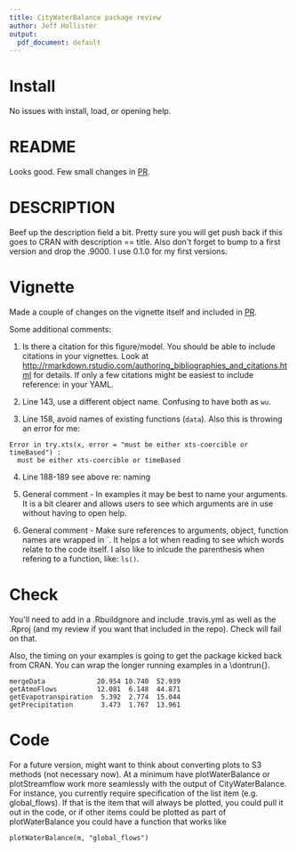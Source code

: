 ```yaml
---
title: CityWaterBalance package review
author: Jeff Hollister
output:
  pdf_document: default
---
```


# Install

No issues with install, load, or opening help.  

# README

Looks good.  Few small changes in [PR](https://github.com/USEPA/CityWaterBalance/pull/2).

# DESCRIPTION

Beef up the description field a bit.  Pretty sure you will get push back if this
goes to CRAN with description == title.  Also don't forget to bump to a first 
version and drop the .9000.  I use 0.1.0 for my first versions.

# Vignette

Made a couple of changes on the vignette itself and included in [PR](https://github.com/USEPA/CityWaterBalance/pull/2).

Some additional comments:

1. Is there a citation for this figure/model.  You should be able to include 
citations in your vignettes.  Look at 
<http://rmarkdown.rstudio.com/authoring_bibliographies_and_citations.html> for 
details.  If only a few citations might be easiest to include reference: in your 
YAML.

2. Line 143, use a different object name.  Confusing to have both as `wu`.

3. Line 158, avoid names of existing functions (`data`).  Also this is throwing 
an error for me:

```
Error in try.xts(x, error = "must be either xts-coercible or timeBased") : 
  must be either xts-coercible or timeBased
```
4. Line 188-189 see above re: naming

5. General comment - In examples it may be best to name your arguments.  It is a
bit clearer and allows users to see which arguments are in use without having to
open help.

6. General comment - Make sure references to arguments, object, function names 
are wrapped in \`. It helps a lot when reading to see which words relate to the 
code itself.  I also like to inlcude the parenthesis when refering to a 
function, like: `ls()`.

# Check

You'll need to add in a .Rbuildgnore and include .travis.yml as well as the .Rproj (and my review if you want that included in the repo).  Check will fail on that.

Also, the timing on your examples is going to get the package kicked back from CRAN.  You can wrap the longer running examples in a \dontrun{}.

```
mergeData             20.954 10.740  52.939
getAtmoFlows          12.081  6.148  44.871
getEvapotranspiration  5.392  2.774  15.044
getPrecipitation       3.473  1.767  13.961
```


# Code

For a future version, might want to think about converting plots to S3 methods (not necessary now).   At a minimum have plotWaterBalance or plotStreamflow work more seamlessly with the output of CityWaterBalance.  For instance, you currently require specification of the list item (e.g. global_flows).  If that is the item that will always be plotted, you could pull it out in the code, or if other items could be plotted as part of plotWaterBalance you could have a function that works like

```
plotWaterBalance(m, "global_flows")
```







